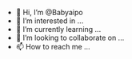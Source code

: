 - 👋 Hi, I’m @Babyaipo
- 👀 I’m interested in ...
- 🌱 I’m currently learning ...
- 💞️ I’m looking to collaborate on ...
- 📫 How to reach me ...

<!---
Babyaipo/Babyaipo is a ✨ special ✨ repository because its `README.md` (this file) appears on your GitHub profile.
You can click the Preview link to take a look at your changes.
--->
